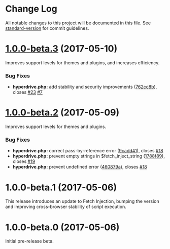 # Change Log

All notable changes to this project will be documented in this file. See [standard-version](https://github.com/conventional-changelog/standard-version) for commit guidelines.

<a name="1.0.0-beta.3"></a>
# [1.0.0-beta.3](https://codeberg.org/vhs/hyperdrive/compare/v1.0.0-beta.2...v1.0.0-beta.3) (2017-05-10)

Improves support levels for themes and plugins, and increases efficiency.

### Bug Fixes

* **hyperdrive.php:** add stability and security improvements ([762cc8b](https://codeberg.org/vhs/hyperdrive/commit/762cc8b)), closes [#23](https://codeberg.org/vhs/hyperdrive/issues/23) [#7](https://codeberg.org/vhs/hyperdrive/issues/7)



<a name="1.0.0-beta.2"></a>
# [1.0.0-beta.2](https://codeberg.org/vhs/hyperdrive/compare/v1.0.0-beta.1...v1.0.0-beta.2) (2017-05-09)

Improves support levels for themes and plugins.

### Bug Fixes

* **hyperdrive.php:** correct pass-by-reference error ([9cadd41](https://codeberg.org/vhs/hyperdrive/commit/9cadd41)), closes [#18](https://codeberg.org/vhs/hyperdrive/issues/18)
* **hyperdrive.php:** prevent empty strings in $fetch_inject_string ([1788f89](https://codeberg.org/vhs/hyperdrive/commit/1788f89)), closes [#19](https://codeberg.org/vhs/hyperdrive/issues/19)
* **hyperdrive.php:** prevent undefined error ([460879a](https://codeberg.org/vhs/hyperdrive/commit/460879a)), closes [#18](https://codeberg.org/vhs/hyperdrive/issues/18)



<a name="1.0.0-beta.1"></a>
# 1.0.0-beta.1 (2017-05-06)

This release introduces an update to Fetch Injection, bumping the version and improving cross-browser stability of script execution.

<a name="1.0.0-beta.0"></a>
# 1.0.0-beta.0 (2017-05-06)

Initial pre-release beta.
